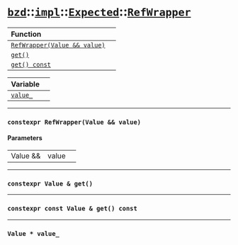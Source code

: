 # [`bzd`](../../../../index.md)::[`impl`](../../../index.md)::[`Expected`](../../index.md)::[`RefWrapper`](../index.md)


|Function||
|:---|:---|
|[`RefWrapper(Value && value)`](./index.md)||
|[`get()`](./index.md)||
|[`get() const`](./index.md)||

|Variable||
|:---|:---|
|[`value_`](./index.md)||
------
### `constexpr RefWrapper(Value && value)`

#### Parameters
||||
|---:|:---|:---|
|Value &&|value||
------
### `constexpr Value & get()`

------
### `constexpr const Value & get() const`

------
### `Value * value_`

